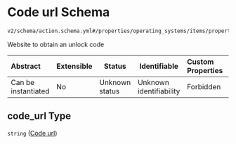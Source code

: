 # Code url Schema

```txt
v2/schema/action.schema.yml#/properties/operating_systems/items/properties/steps/items/properties/actions/items/oneOf/3/properties/fastboot:oem_unlock/oneOf/1/properties/code_url
```

Website to obtain an unlock code


| Abstract            | Extensible | Status         | Identifiable            | Custom Properties | Additional Properties | Access Restrictions | Defined In                                                           |
| :------------------ | ---------- | -------------- | ----------------------- | :---------------- | --------------------- | ------------------- | -------------------------------------------------------------------- |
| Can be instantiated | No         | Unknown status | Unknown identifiability | Forbidden         | Allowed               | none                | [device.schema.json\*](../device.schema.json "open original schema") |

## code_url Type

`string` ([Code url](device-properties-operating-systems-operating-system-properties-steps-step-properties-group-step-action-oneof-fastbootoem_unlock-action-properties-fastbootoem_unlock-action-oneof-1-properties-code-url.md))
